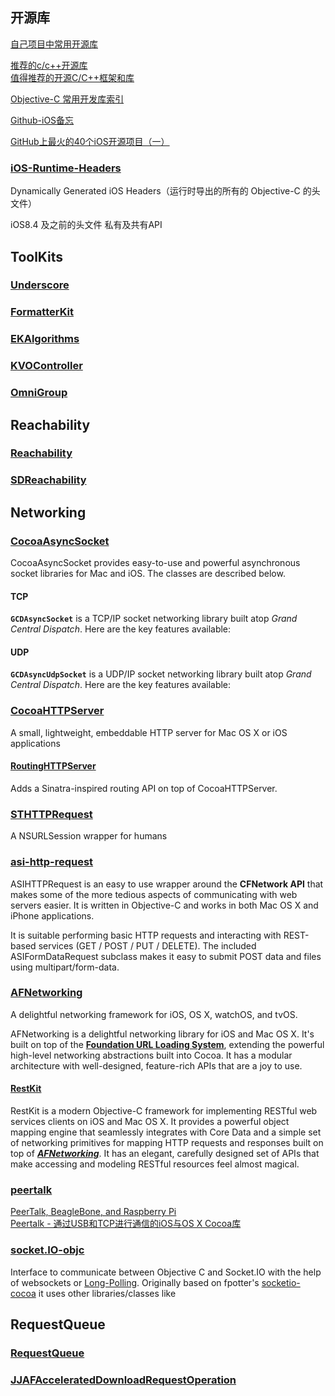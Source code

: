## 开源库
[自己项目中常用开源库](http://blog.csdn.net/gyz413977349/article/details/44832739)

[推荐的c/c++开源库](http://blog.csdn.net/v2x222/article/details/42496803)  
[值得推荐的开源C/C++框架和库](http://www.cnblogs.com/lidabo/p/5514155.html)

[Objective-C 常用开发库索引](http://www.cnblogs.com/lingzhao/p/3477641.html)

[Github-iOS备忘](http://github.ibireme.com/github/list/ios/)

[GitHub上最火的40个iOS开源项目（一）](http://www.open-open.com/lib/view/open1388317004500.html)

### [iOS-Runtime-Headers](https://github.com/nst/iOS-Runtime-Headers)
Dynamically Generated iOS Headers（运行时导出的所有的 Objective-C 的头文件）

iOS8.4 及之前的头文件 私有及共有API

## ToolKits
### [Underscore](https://github.com/EkoCommunications/Underscore)

### [FormatterKit](https://github.com/mattt/FormatterKit)

### [EKAlgorithms](https://github.com/EvgenyKarkan/EKAlgorithms)

### [KVOController](https://github.com/facebook/KVOController)

### [OmniGroup](https://github.com/omnigroup/OmniGroup)

## Reachability
### [Reachability]([Reachability](https://github.com/tonymillion/Reachability))

### [SDReachability](https://github.com/rs/SDReachability)

## Networking
### [CocoaAsyncSocket](https://github.com/robbiehanson/CocoaAsyncSocket)
CocoaAsyncSocket provides easy-to-use and powerful asynchronous socket libraries for Mac and iOS. The classes are described below.

#### TCP
**`GCDAsyncSocket`** is a TCP/IP socket networking library built atop _Grand Central Dispatch_. Here are the key features available:

#### UDP
**`GCDAsyncUdpSocket`** is a UDP/IP socket networking library built atop _Grand Central Dispatch_. Here are the key features available:

### [CocoaHTTPServer](https://github.com/robbiehanson/CocoaHTTPServer)
A small, lightweight, embeddable HTTP server for Mac OS X or iOS applications

#### [RoutingHTTPServer](https://github.com/mattstevens/RoutingHTTPServer)
Adds a Sinatra-inspired routing API on top of CocoaHTTPServer.

### [STHTTPRequest](https://github.com/nst/STHTTPRequest)
A NSURLSession wrapper for humans

### [asi-http-request](https://github.com/pokeb/asi-http-request)
ASIHTTPRequest is an easy to use wrapper around the **CFNetwork API** that makes some of the more tedious aspects of communicating with web servers easier. It is written in Objective-C and works in both Mac OS X and iPhone applications.

It is suitable performing basic HTTP requests and interacting with REST-based services (GET / POST / PUT / DELETE). The included ASIFormDataRequest subclass makes it easy to submit POST data and files using multipart/form-data.

### [AFNetworking](https://github.com/AFNetworking/AFNetworking)
A delightful networking framework for iOS, OS X, watchOS, and tvOS.

AFNetworking is a delightful networking library for iOS and Mac OS X. It's built on top of the [**Foundation URL Loading System**](https://developer.apple.com/library/content/documentation/Cocoa/Conceptual/URLLoadingSystem/URLLoadingSystem.html), extending the powerful high-level networking abstractions built into Cocoa. It has a modular architecture with well-designed, feature-rich APIs that are a joy to use.

#### [RestKit](https://github.com/RestKit/RestKit)
RestKit is a modern Objective-C framework for implementing RESTful web services clients on iOS and Mac OS X. It provides a powerful object mapping engine that seamlessly integrates with Core Data and a simple set of networking primitives for mapping HTTP requests and responses built on top of [_**AFNetworking**_](https://github.com/AFNetworking/AFNetworking). It has an elegant, carefully designed set of APIs that make accessing and modeling RESTful resources feel almost magical. 

### [peertalk](https://github.com/rsms/peertalk)
[PeerTalk, BeagleBone, and Raspberry Pi](http://www.eeboard.com/bbs/thread-13114-1-1.html)  
[Peertalk - 通过USB和TCP进行通信的iOS与OS X Cocoa库](http://www.open-open.com/lib/view/open1344867648631.html)  

### [socket.IO-objc](https://github.com/pkyeck/socket.IO-objc)
Interface to communicate between Objective C and Socket.IO with the help of websockets or [Long-Polling](http://en.wikipedia.org/wiki/Push_technology#Long_polling). Originally based on fpotter's [socketio-cocoa]([socketio-cocoa](https://github.com/fpotter/socketio-cocoa)) it uses other libraries/classes like

## RequestQueue
### [RequestQueue](https://github.com/nicklockwood/RequestQueue)

### [JJAFAcceleratedDownloadRequestOperation](https://github.com/jnjosh/JJAFAcceleratedDownloadRequestOperation)
